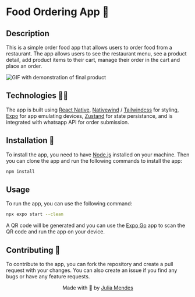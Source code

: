# Food Ordering App 🍔

## Description

This is a simple order food app that allows users to order food from a restaurant. The app allows users to see the restaurant menu, see a product detail, add product items to their cart, manage their order in the cart and place an order.

![GIF with demonstration of final product](https://github.com/juliamendesc/nlw-expert-react-native/github/demo.gif)

## Technologies 👩‍💻

The app is built using [React Native](https://reactnative.dev/), [Nativewind](https://www.nativewind.dev/) / [Tailwindcss](https://tailwindcss.com/) for styling, [Expo](https://expo.dev/) for app emulating devices, [Zustand](https://zustand-demo.pmnd.rs/) for state persistance, and is integrated with whatsapp API for order submission.

## Installation 📓

To install the app, you need to have [Node.js](https://nodejs.org/en/) installed on your machine. Then you can clone the app and run the following commands to install the app:

```bash
npm install
```

## Usage

To run the app, you can use the following command:

```bash
npx expo start --clean
```

A QR code will be generated and you can use the [Expo Go](https://expo.dev/client) app to scan the QR code and run the app on your device.

## Contributing 💁

To contribute to the app, you can fork the repository and create a pull request with your changes. You can also create an issue if you find any bugs or have any feature requests.

<div align="center">

Made with 💜 by [Julia Mendes](https://www.juliamendes.tech/)

</div>
